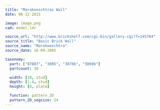 ```yaml
---
title: "Marakoeschtras Wall"
date: 06-12-2015

image: image.png
cad: model.ldr

source_url: "http://www.brickshelf.com/cgi-bin/gallery.cgi?f=145764"
source_title: "Basic Brick Wall"
source_name: "Marakoeschtra"
source_date: 16-09-2005

taxonomy:
  part: ["87087", "3005", "3070b", "3069b"]
  partcount: 30

  width: [10, stud]
  depth: [1.4, stud]
  height: [6, plate]

  function: pattern_2D
  pattern_2D_segsize: 24
---
```

